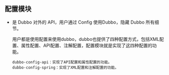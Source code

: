 ## 配置模块
  * 是 Dubbo 对外的 API，用户通过 Config 使用Dubbo，隐藏 Dubbo 所有细节。

    用户都是使用配置来使用dubbo，dubbo也提供了四种配置方式，包括XML配置、属性配置、API配置、注解配置，配置模块就是实现了这四种配置的功能。
    
        dubbo-config-api：实现了API配置和属性配置的功能。
        dubbo-config-spring：实现了XML配置和注解配置的功能。